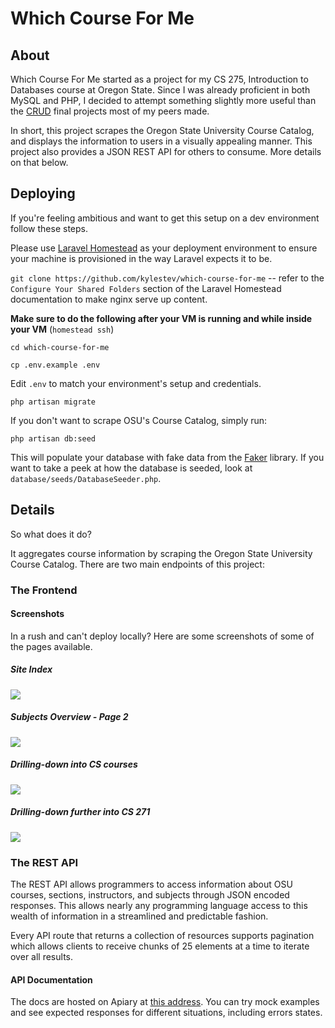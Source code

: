 # Which Course For Me

## About

Which Course For Me started as a project for my CS 275, Introduction to Databases course at Oregon State.
Since I was already proficient in both MySQL and PHP, I decided to attempt something slightly more useful than
the [CRUD](https://en.wikipedia.org/wiki/Create,_read,_update_and_delete) final projects most of my peers made.

In short, this project scrapes the Oregon State University Course Catalog, and displays the information to users in a visually appealing manner. This project also provides a JSON REST API for others to consume. More details on that below.

## Deploying

If you're feeling ambitious and want to get this setup on a dev environment follow these steps.

Please use [Laravel Homestead](http://laravel.com/docs/master/homestead) as your deployment environment to ensure your machine is provisioned in the way Laravel expects it to be.

`git clone https://github.com/kylestev/which-course-for-me` -- refer to the `Configure Your Shared Folders` section of the Laravel Homestead documentation to make nginx serve up content.

**Make sure to do the following after your VM is running and while inside your VM** (`homestead ssh`)

`cd which-course-for-me`

`cp .env.example .env`

Edit `.env` to match your environment's setup and credentials.

`php artisan migrate`

If you don't want to scrape OSU's Course Catalog, simply run:

`php artisan db:seed`

This will populate your database with fake data from the [Faker](https://github.com/fzaninotto/Faker) library. If you want to take a peek at how the database is seeded, look at `database/seeds/DatabaseSeeder.php`.

## Details

So what does it do?

It aggregates course information by scraping the Oregon State University Course Catalog. There are two main endpoints of this project:

### The Frontend

#### Screenshots

In a rush and can't deploy locally? Here are some screenshots of some of the pages available.

##### Site Index

<img src="https://i.imgur.com/FzktOld.png" />

##### Subjects Overview - Page 2

<img src="https://i.imgur.com/mIkpGVs.png" />

##### Drilling-down into CS courses

<img src="https://i.imgur.com/HWzbfNe.png" />

##### Drilling-down further into CS 271

<img src="https://i.imgur.com/SF7rGRC.png" />

### The REST API

The REST API allows programmers to access information about OSU courses, sections, instructors, and subjects through JSON encoded responses. This allows nearly any programming language access to this wealth of information in a streamlined and predictable fashion.

Every API route that returns a collection of resources supports pagination which allows clients to receive chunks of 25 elements at a time to iterate over all results.	

#### API Documentation

The docs are hosted on Apiary at [this address](http://docs.whichcourseforme.apiary.io/). You can try mock examples and see expected responses for different situations, including errors states.

